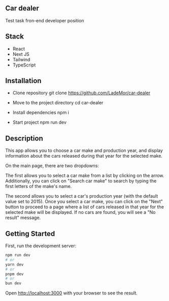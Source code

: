 ## Car dealer
Test task fron-end developer position

## Stack
- React
- Next JS
- Tailwind
- TypeScript

## Installation
- Clone repository
git clone https://github.com/LadeMor/car-dealer

- Move to the project directory
cd car-dealer

- Install dependencies
npm i

- Start project
npm run dev

## Description
This app allows you to choose a car make and production year, and display information about the cars released during that year for the selected make.

On the main page, there are two dropdowns:

The first allows you to select a car make from a list by clicking on the arrow. Additionally, you can click on "Search car make" to search by typing the first letters of the make's name.

The second allows you to select a car's production year (with the default value set to 2015).
Once you select a car make, you can click on the "Next" button to proceed to a page where a list of cars released in that year for the selected make will be displayed. If no cars are found, you will see a "No result" message.


## Getting Started

First, run the development server:

```bash
npm run dev
# or
yarn dev
# or
pnpm dev
# or
bun dev
```

Open [http://localhost:3000](http://localhost:3000) with your browser to see the result.



